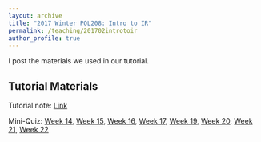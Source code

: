```yaml
---
layout: archive
title: "2017 Winter POL208: Intro to IR"
permalink: /teaching/201702introtoir
author_profile: true
---
```


I post the materials we used in our tutorial.

## Tutorial Materials

Tutorial note: [Link](https://www.dropbox.com/s/gq3fv93j5vwzvzn/tutorial_winter.pdf?dl=0)

​Mini-Quiz: [Week 14](https://www.dropbox.com/s/sgpencooxoxz144/week14.pdf?dl=0), [Week 15](https://www.dropbox.com/s/1bw9i474ynqp2jz/week15.pdf?dl=0), [Week 16](https://www.dropbox.com/s/fh436ah1nmsgoii/week16.pdf?dl=0), [Week 17](https://www.dropbox.com/s/qpgqomx4gwyfdqa/week17.pdf?dl=0), [Week 19](https://www.dropbox.com/s/vr136m7o4uz7xqe/week19.pdf?dl=0), [Week 20](https://www.dropbox.com/s/9e78cbx52y0by0y/week20.pdf?dl=0), [Week 21](https://www.dropbox.com/s/9rjhzwzywg7qhm8/week21.pdf?dl=0), [Week 22](https://www.dropbox.com/s/2vbq44rr4a042xq/week22.pdf?dl=0)
​